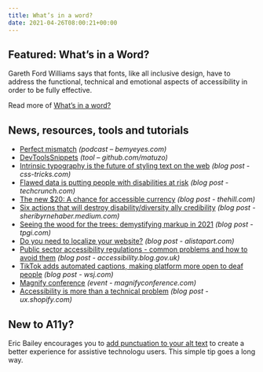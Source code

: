 ```yaml
---
title: What’s in a word?
date: 2021-04-26T08:00:21+00:00
---
```


## Featured: What’s in a Word?

Gareth Ford Williams says that fonts, like all inclusive design, have to address the functional, technical and emotional aspects of accessibility in order to be fully effective.

Read more of [What’s in a word?](https://medium.com/the-readability-group/whats-in-a-word-53bcf217d5c1)

## News, resources, tools and tutorials

- [Perfect mismatch](https://www.bemyeyes.com/podcasts/perfect-mismatch) *(podcast – bemyeyes.com)*
- [DevToolsSnippets](https://github.com/matuzo/DevToolsSnippets) *(tool – github.com/matuzo)*
- [Intrinsic typography is the future of styling text on the web](https://css-tricks.com/intrinsic-typography-is-the-future-of-styling-text-on-the-web/) *(blog post - css-tricks.com)*
- [Flawed data is putting people with disabilities at risk](https://techcrunch.com/2021/04/19/flawed-data-is-putting-people-with-disabilities-at-risk/) *(blog post - techcrunch.com)*
- [The new $20: A chance for accessible currency](https://thehill.com/opinion/civil-rights/549078-the-new-20-a-chance-for-accessible-currency) *(blog post - thehill.com)*
- [Six actions that will destroy disability/diversity ally credibility](https://sheribyrnehaber.medium.com/six-actions-that-will-destroy-disability-diversity-ally-credibility-46457bc5ce1c) *(blog post - sheribyrnehaber.medium.com)*
- [Seeing the wood for the trees: demystifying markup in 2021](https://www.tpgi.com/seeing-the-wood-for-the-trees-demystifying-markup-in-2021/) *(blog post - tpgi.com)*
- [Do you need to localize your website?](https://alistapart.com/article/do-you-need-to-localize-your-website/) *(blog post - alistapart.com)*
- [Public sector accessibility regulations - common problems and how to avoid them](https://accessibility.blog.gov.uk/2021/04/23/public-sector-accessibility-regulations-common-problems-and-how-to-avoid-them/) *(blog post - accessibility.blog.gov.uk)*
- [TikTok adds automated captions, making platform more open to deaf people](https://www.wsj.com/articles/tiktok-adds-automated-captions-making-platform-more-open-to-deaf-people-11618943012) *(blog post - wsj.com)*
- [Magnify conference](https://www.magnifyconference.com) *(event - magnifyconference.com)*
- [Accessibility is more than a technical problem](https://ux.shopify.com/accessibility-is-more-than-a-technical-problem-ca6bb9dee8ce) *(blog post - ux.shopify.com)*

## New to A11y?

Eric Bailey encourages you to [add punctuation to your alt text](https://thoughtbot.com/blog/add-punctuation-to-your-alt-text) to create a better experience for assistive technologu users. This simple tip goes a long way.
